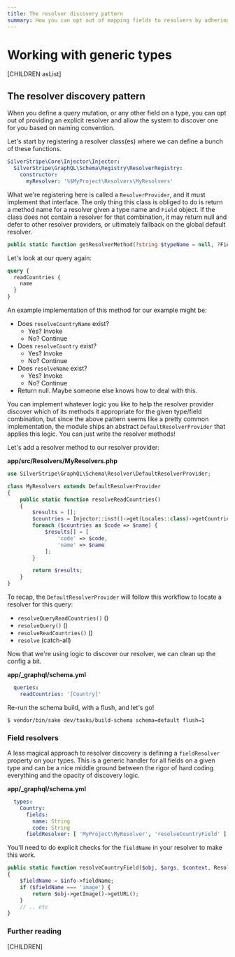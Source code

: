 ```yaml
---
title: The resolver discovery pattern
summary: How you can opt out of mapping fields to resolvers by adhering to naming conventions
---
```


# Working with generic types

[CHILDREN asList]

## The resolver discovery pattern

When you define a query mutation, or any other field on a type, you can opt out of providing
an explicit resolver and allow the system to discover one for you based on naming convention.

Let's start by registering a resolver class(es) where we can define a bunch of these functions.

```yaml
SilverStripe\Core\Injector\Injector:
  SilverStripe\GraphQL\Schema\Registry\ResolverRegistry:
    constructor:
      myResolver: '%$MyProject\Resolvers\MyResolvers'
```

What we're registering here is called a `ResolverProvider`, and it must implement that interface.
The only thing this class is obliged to do is return a method name for a resolver given a type name and
`Field` object. If the class does not contain a resolver for that combination, it may return null and
defer to other resolver providers, or ultimately fallback on the global default resolver.

```php
public static function getResolverMethod(?string $typeName = null, ?Field $field = null): ?string;
```

Let's look at our query again:

```graphql
query {
  readCountries {
    name
  }
}
```

An example implementation of this method for our example might be:

* Does `resolveCountryName` exist?
  * Yes? Invoke
  * No? Continue
* Does `resolveCountry` exist?
  * Yes? Invoke
  * No? Continue
* Does `resolveName` exist?
  * Yes? Invoke
  * No? Continue
* Return null. Maybe someone else knows how to deal with this.

You can implement whatever logic you like to help the resolver provider discover which of its methods
it appropriate for the given type/field combination, but since the above pattern seems like a pretty common
implementation, the module ships an abstract `DefaultResolverProvider` that applies this logic. You can just
write the resolver methods!

Let's add a resolver method to our resolver provider:

**app/src/Resolvers/MyResolvers.php**
```php
use SilverStripe\GraphQL\Schema\Resolver\DefaultResolverProvider;

class MyResolvers extends DefaultResolverProvider
{
    public static function resolveReadCountries()
    {
        $results = [];
        $countries = Injector::inst()->get(Locales::class)->getCountries();
        foreach ($countries as $code => $name) {
            $results[] = [
                'code' => $code,
                'name' => $name
            ];
        }

        return $results;
    }
}
```

To recap, the `DefaultResolverProvider` will follow this workflow to locate a resolver
for this query:

* `resolveQueryReadCountries()` (<typeName><fieldName>)
* `resolveQuery()` (<typeName>)
* `resolveReadCountries()` (<fieldName>)
* `resolve` (catch-all)


Now that we're using logic to discover our resolver, we can clean up the config a bit.

**app/_graphql/schema.yml**
```yml
  queries:
    readCountries: '[Country]'
```

Re-run the schema build, with a flush, and let's go!

`$ vendor/bin/sake dev/tasks/build-schema schema=default flush=1`


### Field resolvers

A less magical approach to resolver discovery is defining a `fieldResolver` property on your
types. This is a generic handler for all fields on a given type and can be a nice middle
ground between the rigor of hard coding everything and the opacity of discovery logic.

**app/_graphql/schema.yml**
```yml
  types:
    Country:
      fields:
        name: String
        code: String
      fieldResolver: [ 'MyProject\MyResolver', 'resolveCountryField' ]
```

You'll need to do explicit checks for the `fieldName` in your resolver to make this work.

```php
public static function resolveCountryField($obj, $args, $context, ResolveInfo $info)
{
    $fieldName = $info->fieldName;
    if ($fieldName === 'image') {
        return $obj->getImage()->getURL();
    }
    // .. etc
}
```

### Further reading

[CHILDREN]
